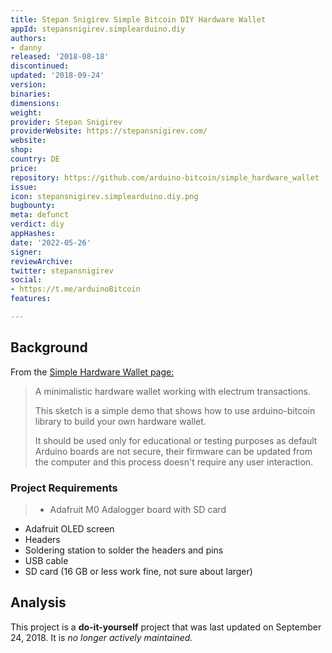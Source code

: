 ```yaml
---
title: Stepan Snigirev Simple Bitcoin DIY Hardware Wallet
appId: stepansnigirev.simplearduino.diy
authors:
- danny
released: '2018-08-18'
discontinued: 
updated: '2018-09-24'
version: 
binaries: 
dimensions: 
weight: 
provider: Stepan Snigirev
providerWebsite: https://stepansnigirev.com/
website: 
shop: 
country: DE
price: 
repository: https://github.com/arduino-bitcoin/simple_hardware_wallet
issue: 
icon: stepansnigirev.simplearduino.diy.png
bugbounty: 
meta: defunct
verdict: diy
appHashes: 
date: '2022-05-26'
signer: 
reviewArchive: 
twitter: stepansnigirev
social:
- https://t.me/arduinoBitcoin
features: 

---
```


## Background 

From the [Simple Hardware Wallet page:](https://github.com/arduino-bitcoin/simple_hardware_wallet) 

> A minimalistic hardware wallet working with electrum transactions.
>
> This sketch is a simple demo that shows how to use arduino-bitcoin library to build your own hardware wallet.
>
> It should be used only for educational or testing purposes as default Arduino boards are not secure, their firmware can be updated from the computer and this process doesn't require any user interaction.

### Project Requirements

>- Adafruit M0 Adalogger board with SD card
- Adafruit OLED screen
- Headers
- Soldering station to solder the headers and pins
- USB cable
- SD card (16 GB or less work fine, not sure about larger)

## Analysis 

This project is a **do-it-yourself** project that was last updated on September 24, 2018. It is *no longer actively maintained.*

